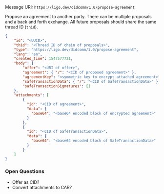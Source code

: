 Message URI: `https://ligo.dev/didcomm/1.0/propose-agreement`

Propose an agreement to another party. There can be multiple proposals and a back and forth exchange. All future proposals should share the same thread ID (`thid`).

```json
{
	"id": "<UUID>",
	"thid": "<Thread ID of chain of proposals>",
    "type": "https://ligo.dev/didcomm/1.0/propose-agreement",
    "lang": "en",
    "created_time": 1547577721,
    "body": {
        "offer": "<URI of offer>",
        "agreement": { "/": "<CID of proposed agreement>" },
        "agreementKey": "<symmetric key to encrypt attached agreement>",
        "safeTransactionData": { "/": "<CID of SafeTransactionData>" },
        "safeTransactionSignatures": []
    },
    "attachments": [
	    {
	      "id": "<CID of agreement>",
	      "data": {
	        "base64": "<base64 encoded block of encrypted agreement>"
	      }
	    },
	    {
		  "id": "<CID of SafeTransactionData>",
		  "data": {
		    "base64": "<base64 encoded block of SafeTransactionData>"
		  }
	    }
    ]
}
```

### Open Questions
- Offer as CID?
- Convert attachments to CAR?